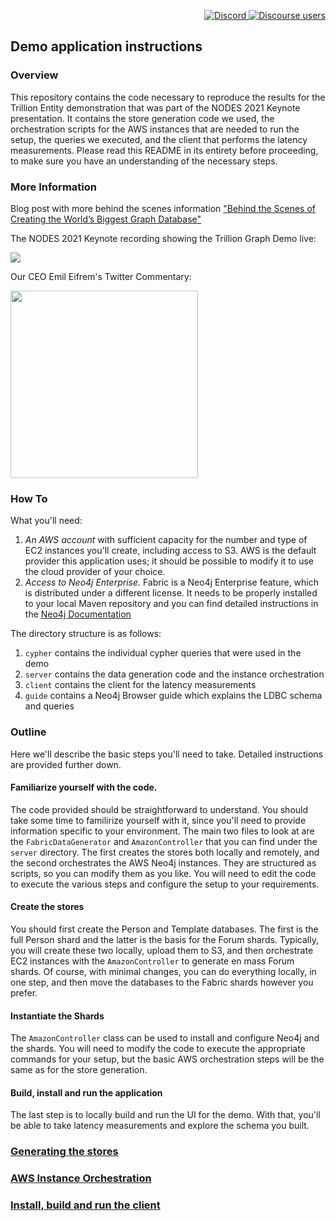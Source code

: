 <p align="right">
  <a href="https://discord.gg/neo4j">
    <img alt="Discord" src="https://img.shields.io/discord/787399249741479977?logo=discord&logoColor=white">
  </a>
  <a href="https://community.neo4j.com">
    <img alt="Discourse users" src="https://img.shields.io/discourse/users?logo=discourse&server=https%3A%2F%2Fcommunity.neo4j.com">
  </a>
</p>

## Demo application instructions

### Overview

This repository contains the code necessary to reproduce the results for the Trillion Entity demonstration that was part of the NODES 2021 Keynote presentation. It contains the store generation code we used, the orchestration scripts for the AWS instances that are needed to run the setup, the queries we executed, and the client that performs the latency measurements. Please read this README in its entirety before proceeding, to make sure you have an understanding of the necessary steps.

### More Information

Blog post with more behind the scenes information ["Behind the Scenes of Creating the World’s Biggest Graph Database"](https://medium.com/neo4j/behind-the-scenes-of-creating-the-worlds-biggest-graph-database-cd22f477c843)

The NODES 2021 Keynote recording showing the Trillion Graph Demo live:

<div><a href="https://www.youtube.com/watch?v=4ZCs83_iHU8&t=2874s"><img src="https://user-images.githubusercontent.com/67427/123327197-73a5d780-d53a-11eb-94d4-c069328fa562.png"/></a></div>

Our CEO Emil Eifrem's Twitter Commentary:

<div><a href="https://twitter.com/emileifrem/status/1405528420402925575"><img width="300px" src="https://user-images.githubusercontent.com/67427/123326591-b6b37b00-d539-11eb-8086-3fdf25dfa92d.png"></a></div>

### How To

What you'll need:

1. _An AWS account_ with sufficient capacity for the number and type of EC2 instances you'll create, including access to S3. AWS is the default provider this application uses; it should be possible to modify it to use the cloud provider of your choice.
2. _Access to Neo4j Enterprise._ Fabric is a Neo4j Enterprise feature, which is distributed under a different license. It needs to be properly installed to your local Maven repository and you can find detailed instructions in the [Neo4j Documentation](https://neo4j.com/docs/java-reference/current/java-embedded/include-neo4j/)

The directory structure is as follows:

1. `cypher` contains the individual cypher queries that were used in the demo
2. `server` contains the data generation code and the instance orchestration
3. `client` contains the client for the latency measurements
4. `guide` contains a Neo4j Browser guide which explains the LDBC schema and queries

### Outline

Here we'll describe the basic steps you'll need to take. Detailed instructions are provided further down.

#### Familiarize yourself with the code.

The code provided should be straightforward to understand. You should take some time to familirize yourself with it, since you'll need to provide information specific to your environment. The main two files to look at are the `FabricDataGenerator` and `AmazonController` that you can find under the `server` directory. The first creates the stores both locally and remotely, and the second orchestrates the AWS Neo4j instances. They are structured as scripts, so you can modify them as you like. You will need to edit the code to execute the various steps and configure the setup to your requirements.

#### Create the stores

You should first create the Person and Template databases. The first is the full Person shard and the latter is the basis for the Forum shards. Typically, you will create these two locally, upload them to S3, and then orchestrate EC2 instances with the `AmazonController` to generate en mass Forum shards. Of course, with minimal changes, you can do everything locally, in one step, and then move the databases to the Fabric shards however you prefer.

#### Instantiate the Shards

The `AmazonController` class can be used to install and configure Neo4j and the shards. You will need to modify the code to execute the appropriate commands for your setup, but the basic AWS orchestration steps will be the same as for the store generation.

#### Build, install and run the application

The last step is to locally build and run the UI for the demo. With that, you'll be able to take latency measurements and explore the schema you built.


### [Generating the stores](stores.md)


### [AWS Instance Orchestration](orchestration.md)


### [Install, build and run the client](client.md)
